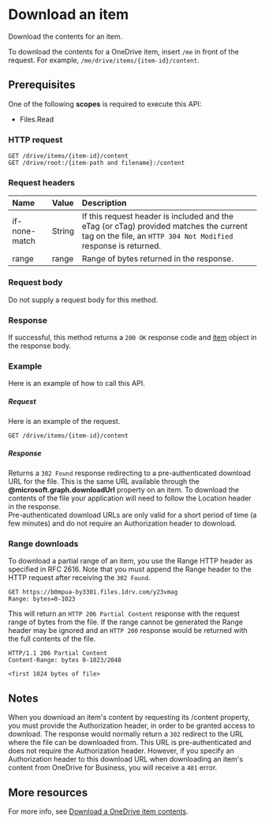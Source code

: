 # Download an item

Download the contents for an item.

To download the contents for a OneDrive item, insert `/me` in front of the request. For example, `/me/drive/items/{item-id}/content`.

## Prerequisites
One of the following **scopes** is required to execute this API:

  * Files.Read

### HTTP request
<!-- { "blockType": "ignored" } -->
```http
GET /drive/items/{item-id}/content
GET /drive/root:/{item-path and filename}:/content
```

### Request headers

| Name            | Value | Description         |
|:----------------|:------|:------------------------|
| if-none-match | String  | If this request header is included and the eTag (or cTag) provided matches the current tag on the file, an `HTTP 304 Not Modified` response is returned. |
| range  | range  | Range of bytes returned in the response. |


### Request body
Do not supply a request body for this method.

### Response
If successful, this method returns a `200 OK` response code and [item](../resources/driveitem.md) object in the response body.

### Example
Here is an example of how to call this API.
##### Request
Here is an example of the request.

```
GET /drive/items/{item-id}/content
```

##### Response
Returns a `302 Found` response redirecting to a pre-authenticated download URL for the file. This is the same URL available through the **@microsoft.graph.downloadUrl** property on an item.
To download the contents of the file your application will need to follow the Location header in the response.  
Pre-authenticated download URLs are only valid for a short period of time (a few minutes) and do not require an Authorization header to download.  

### Range downloads

To download a partial range of an item, you use the Range HTTP header as specified in RFC 2616. Note that you must append the Range header to the HTTP request after receiving the `302 Found`.

```
GET https://b0mpua-by3301.files.1drv.com/y23vmag
Range: bytes=0-1023
```

This will return an `HTTP 206 Partial Content` response with the request range of bytes from the file. If the range cannot be generated the Range header may be ignored and an `HTTP 200` response would be returned with the full contents of the file.

```
HTTP/1.1 206 Partial Content
Content-Range: bytes 0-1023/2048

<first 1024 bytes of file>
```

## Notes  

When you download an item's content by requesting its /content property, you must provide the Authorization header, in order to be granted access to download. The response would normally return a `302` redirect to the URL where the file can be downloaded from. This URL is pre-authenticated and does not require the Authorization header. However, if you specify an Authorization header to this download URL when downloading an item's content from OneDrive for Business, you will receive a `401` error.  

## More resources

For more info, see [Download a OneDrive item contents](https://dev.onedrive.com/items/download.htm).

<!-- uuid: 8fcb5dbc-d5aa-4681-8e31-b001d5168d79
2015-10-25 14:57:30 UTC -->
<!-- {
  "type": "#page.annotation",
  "description": "Download item",
  "keywords": "",
  "section": "documentation",
  "tocPath": ""
  -->
